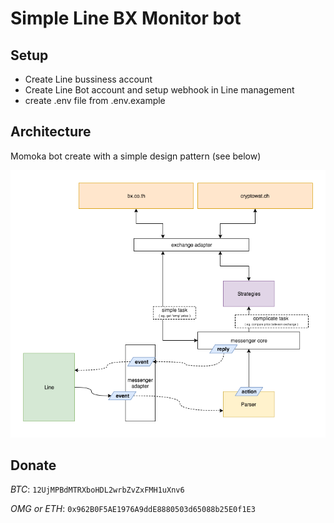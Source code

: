 # Simple Line BX Monitor bot

## Setup
- Create Line bussiness account
- Create Line Bot account and setup webhook in Line management
- create .env file from .env.example

## Architecture
Momoka bot create with a simple design pattern (see below)

![image](./docs/diagram.png) 

## Donate
*BTC*: `12UjMPBdMTRXboHDL2wrbZvZxFMH1uXnv6`

*OMG or ETH*: `0x962B0F5AE1976A9ddE8880503d65088b25E0f1E3`
